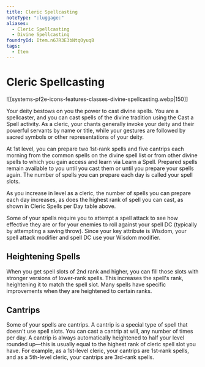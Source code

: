 ```yaml
---
title: Cleric Spellcasting
noteType: ":luggage:"
aliases:
  - Cleric Spellcasting
  - Divine Spellcasting
foundryId: Item.n67R3E3bNtqOyuqB
tags:
  - Item
---
```


# Cleric Spellcasting
![[systems-pf2e-icons-features-classes-divine-spellcasting.webp|150]]

Your deity bestows on you the power to cast divine spells. You are a spellcaster, and you can cast spells of the divine tradition using the Cast a Spell activity. As a cleric, your chants generally invoke your deity and their powerful servants by name or title, while your gestures are followed by sacred symbols or other representations of your deity.

At 1st level, you can prepare two 1st-rank spells and five cantrips each morning from the common spells on the divine spell list or from other divine spells to which you gain access and learn via Learn a Spell. Prepared spells remain available to you until you cast them or until you prepare your spells again. The number of spells you can prepare each day is called your spell slots.

As you increase in level as a cleric, the number of spells you can prepare each day increases, as does the highest rank of spell you can cast, as shown in Cleric Spells per Day table above.

Some of your spells require you to attempt a spell attack to see how effective they are or for your enemies to roll against your spell DC (typically by attempting a saving throw). Since your key attribute is Wisdom, your spell attack modifier and spell DC use your Wisdom modifier.

## Heightening Spells

When you get spell slots of 2nd rank and higher, you can fill those slots with stronger versions of lower-rank spells. This increases the spell's rank, heightening it to match the spell slot. Many spells have specific improvements when they are heightened to certain ranks.

## Cantrips

Some of your spells are cantrips. A cantrip is a special type of spell that doesn't use spell slots. You can cast a cantrip at will, any number of times per day. A cantrip is always automatically heightened to half your level rounded up—this is usually equal to the highest rank of cleric spell slot you have. For example, as a 1st-level cleric, your cantrips are 1st-rank spells, and as a 5th-level cleric, your cantrips are 3rd-rank spells.
